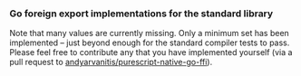 ### Go foreign export implementations for the standard library

Note that many values are currently missing. Only a minimum set has been implemented – just beyond enough for the standard compiler tests to pass. Please feel free to contribute any that you have implemented yourself (via a pull request to [andyarvanitis/purescript-native-go-ffi](https://github.com/andyarvanitis/purescript-native-go-ffi)).
